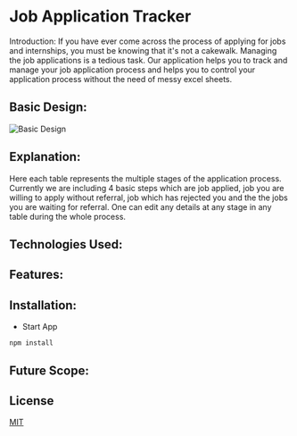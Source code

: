 #      Job Application Tracker

Introduction:
If you have ever come across the process of applying for jobs and internships, you must be knowing that it's not a cakewalk. Managing the job applications is a tedious task. Our application helps you to track and manage your job application process and helps you to control your application process without the need of messy excel sheets.

## Basic Design:
![Basic Design](https://github.com/prithvish-doshi-17/application-tracking-system/blob/main/resources/basic%20design.jpg)

## Explanation:
Here each table represents the multiple stages of the application process. Currently we are including 4 basic steps which are  job applied, job you are willing to apply without referral, job which has rejected you and the the jobs you are waiting for referral. One can edit any details at any stage in any table during the whole process. 

## Technologies Used:

## Features:

## Installation:
* Start App
```
npm install
```



## Future Scope:



## License
[MIT](https://choosealicense.com/licenses/mit/)
